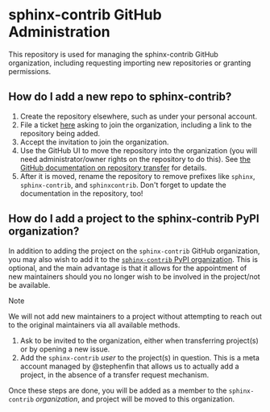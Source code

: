 # sphinx-contrib GitHub Administration

This repository is used for managing the sphinx-contrib GitHub organization, including requesting importing new repositories or granting permissions.

## How do I add a new repo to sphinx-contrib?

1. Create the repository elsewhere, such as under your personal account.
2. File a ticket [here](https://github.com/sphinx-contrib/github-administration/issues) asking to join the organization, including a link to the repository being added.
3. Accept the invitation to join the organization.
4. Use the GitHub UI to move the repository into the organization (you will need administrator/owner rights on the repository to do this). See [the GitHub documentation on repository transfer](https://help.github.com/en/github/administering-a-repository/transferring-a-repository) for details.
5. After it is moved, rename the repository to remove prefixes like `sphinx`, `sphinx-contrib`, and `sphinxcontrib`. Don't forget to update the documentation in the repository, too!

## How do I add a project to the sphinx-contrib PyPI organization?

In addition to adding the project on the `sphinx-contrib` GitHub organization, you may also wish to add it to the [`sphinx-contrib` PyPI organization](https://pypi.org/org/sphinx-contrib/).
This is optional, and the main advantage is that it allows for the appointment of new maintainers should you no longer wish to be involved in the project/not be available.

> [!NOTE]
> We will not add new maintainers to a project without attempting to reach out to the original maintainers via all available methods.

1. Ask to be invited to the organization, either when transferring project(s) or by opening a new issue.
2. Add the `sphinx-contrib` *user* to the project(s) in question. This is a meta account managed by @stephenfin that allows us to actually add a project, in the absence of a transfer request mechanism.

Once these steps are done, you will be added as a member to the `sphinx-contrib` *organization*, and project will be moved to this organization.
